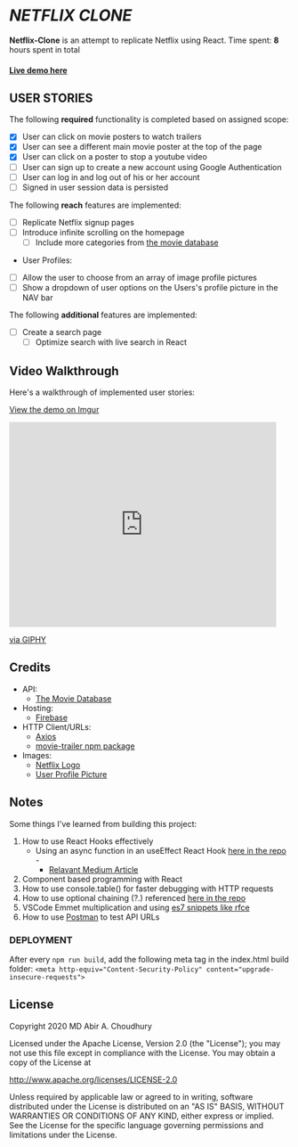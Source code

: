 # *NETFLIX CLONE*

**Netflix-Clone** is an attempt to replicate Netflix using React. 
Time spent: **8** hours spent in total
#### [Live demo here](https://netflix-clone-atmpt.web.app/)

## USER STORIES

The following **required** functionality is completed based on assigned scope:

- [x] User can click on movie posters to watch trailers
- [x] User can see a different main movie poster at the top of the page
- [x] User can click on a poster to stop a youtube video
- [ ] User can sign up to create a new account using Google Authentication
- [ ] User can log in and log out of his or her account
- [ ] Signed in user session data is persisted

The following **reach** features are implemented:

- [ ] Replicate Netflix signup pages
- [ ] Introduce infinite scrolling on the homepage 
	- [ ] Include more categories from [the movie database](https://www.themoviedb.org/?language=en-US)
<!-- -->
- User Profiles:
- [ ] Allow the user to choose from an array of image profile pictures
- [ ] Show a dropdown of user options on the Users's profile picture in the NAV bar

The following **additional** features are implemented:

- [ ] Create a search page
	- [ ] Optimize search with live search in React

## Video Walkthrough

Here's a walkthrough of implemented user stories:

[View the demo on Imgur](https://imgur.com/AGdcFNl)

<iframe src="https://giphy.com/embed/L9Qc4kxHwUrRdrt605" width="480" height="368" frameBorder="0" class="giphy-embed" allowFullScreen></iframe><p><a href="https://giphy.com/gifs/L9Qc4kxHwUrRdrt605">via GIPHY</a></p>


## Credits

<!-- List all 3rd party libraries, icons, graphics, or other assets you used in your app. -->

- API:
	- [The Movie Database](https://www.themoviedb.org/documentation/api?language=en-US)
- Hosting:
	- [Firebase](https://firebase.google.com/docs/hosting/)
- HTTP Client/URLs:
	- [Axios](https://www.npmjs.com/package/axios)
	- [movie-trailer npm package](https://www.npmjs.com/package/movie-trailer)
- Images:
	- [Netflix Logo](https://i.dlpng.com/static/png/6388018_preview.png)
	- [User Profile Picture](https://mir-s3-cdn-cf.behance.net/project_modules/disp/64623a33850498.56ba69ac2a6f7.png)


## Notes

<!-- Describe any challenges encountered while building the app: -->
Some things I've learned from building this project:
1. How to use React Hooks effectively
	- Using an async function in an useEffect React Hook [here in the repo](https://github.com/SaberMDAbir/netflix-clone-atmpt/blob/main/netflix-clone-atmpt/src/Row.js#LC13) - 
		- [Relavant Medium Article](https://medium.com/javascript-in-plain-english/how-to-use-async-function-in-react-hook-useeffect-typescript-js-6204a788a435)
2. Component based programming with React
3. How to use console.table() for faster debugging with HTTP requests
4. How to use optional chaining (?.) referenced [here in the repo](https://github.com/SaberMDAbir/netflix-clone-atmpt/blob/main/netflix-clone-atmpt/src/Row.js#LC34)
5. VSCode Emmet multiplication and using [es7 snippets like rfce](https://marketplace.visualstudio.com/items?itemName=dsznajder.es7-react-js-snippets#rfce)
6. How to use [Postman](https://www.postman.com/) to test API URLs

### DEPLOYMENT
After every `npm run build`, add the following meta tag in the index.html build folder:
`<meta http-equiv="Content-Security-Policy" content="upgrade-insecure-requests">`

## License

Copyright 2020 MD Abir A. Choudhury

Licensed under the Apache License, Version 2.0 (the "License");
you may not use this file except in compliance with the License.
You may obtain a copy of the License at

http://www.apache.org/licenses/LICENSE-2.0

Unless required by applicable law or agreed to in writing, software
distributed under the License is distributed on an "AS IS" BASIS,
WITHOUT WARRANTIES OR CONDITIONS OF ANY KIND, either express or implied.
See the License for the specific language governing permissions and
limitations under the License.